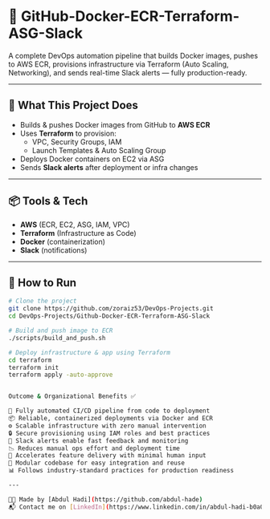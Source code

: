 # 🚀 GitHub-Docker-ECR-Terraform-ASG-Slack

A complete DevOps automation pipeline that builds Docker images, pushes to AWS ECR, provisions infrastructure via Terraform (Auto Scaling, Networking), and sends real-time Slack alerts — fully production-ready.

---

## 🔧 What This Project Does

- Builds & pushes Docker images from GitHub to **AWS ECR**
- Uses **Terraform** to provision:
  - VPC, Security Groups, IAM
  - Launch Templates & Auto Scaling Group
- Deploys Docker containers on EC2 via ASG
- Sends **Slack alerts** after deployment or infra changes

---

## 📦 Tools & Tech

- **AWS** (ECR, EC2, ASG, IAM, VPC)
- **Terraform** (Infrastructure as Code)
- **Docker** (containerization)
- **Slack** (notifications)

---

## 🚀 How to Run

```bash
# Clone the project
git clone https://github.com/zoraiz53/DevOps-Projects.git
cd DevOps-Projects/Github-Docker-ECR-Terraform-ASG-Slack

# Build and push image to ECR
./scripts/build_and_push.sh

# Deploy infrastructure & app using Terraform
cd terraform
terraform init
terraform apply -auto-approve


Outcome & Organizational Benefits ✅

🔁 Fully automated CI/CD pipeline from code to deployment
📦 Reliable, containerized deployments via Docker and ECR
⚙️ Scalable infrastructure with zero manual intervention
🔒 Secure provisioning using IAM roles and best practices
📡 Slack alerts enable fast feedback and monitoring
📉 Reduces manual ops effort and deployment time
🚀 Accelerates feature delivery with minimal human input
🧩 Modular codebase for easy integration and reuse
📊 Follows industry-standard practices for production readiness

---

👨‍💻 Made by [Abdul Hadi](https://github.com/abdul-hade)
📬 Contact me on [LinkedIn](https://www.linkedin.com/in/abdul-hadi-b0a074339/)